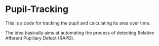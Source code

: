 # Pupil-Tracking
This is a code for tracking the pupil and calculating its area over time. 

The idea basically aims at automating the process of detecting Relative Afferent Pupillary Defect (RAPD).
